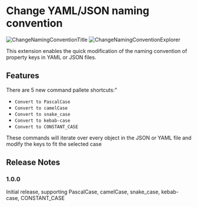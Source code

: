 # Change YAML/JSON naming convention

![ChangeNamingConventionTitle](https://github.com/ShipitSmarter/vscode-change-naming-convention/assets/7061710/6a656fcb-e3b8-4545-8f1c-fcf25ea9cbf7)
![ChangeNamingConventionExplorer](https://github.com/ShipitSmarter/vscode-change-naming-convention/assets/7061710/b626827f-ac22-4bb0-84ed-e978f4adae50)


This extension enables the quick modification of the naming convention of property keys in YAML or JSON files.

## Features

There are 5 new command pallete shortcuts:"

* `Convert to PascalCase`
* `Convert to camelCase`
* `Convert to snake_case`
* `Convert to kebab-case`
* `Convert to CONSTANT_CASE`

These commands will iterate over every object in the JSON or YAML file and modify the keys to fit the selected case

## Release Notes

### 1.0.0

Initial release, supporting PascalCase, camelCase, snake_case, kebab-case, CONSTANT_CASE
